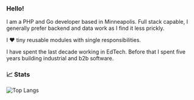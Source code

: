 ### Hello!

I am a PHP and Go developer based in Minneapolis. Full stack capable, I generally prefer backend and data work as I find it less prickly.

I ❤️ tiny reusable modules with single responsibilities.

I have spent the last decade working in EdTech. Before that I spent five years building industrial and b2b software.

### 📈 Stats

![Top Langs](https://github-readme-stats.vercel.app/api/top-langs/?username=donatj&layout=compact&count_private=true&hide_title=true&langs_count=8&hide=Visual%20Basic,HTML)
